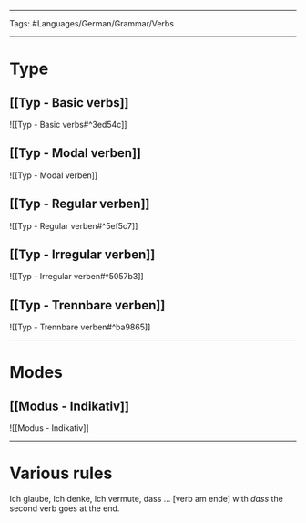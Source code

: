 ___
Tags: #Languages/German/Grammar/Verbs 
___
# Type
## [[Typ - Basic verbs]]
![[Typ - Basic verbs#^3ed54c]]

## [[Typ - Modal verben]]
![[Typ - Modal verben]]

## [[Typ - Regular verben]]
![[Typ - Regular verben#^5ef5c7]]

## [[Typ - Irregular verben]]
![[Typ - Irregular verben#^5057b3]]

## [[Typ - Trennbare verben]]
![[Typ - Trennbare verben#^ba9865]]

---

# Modes
## [[Modus - Indikativ]]
![[Modus - Indikativ]]

---
# Various rules
Ich glaube, Ich denke, Ich vermute, dass ... [verb am ende]
with *dass* the second verb goes at the end.
